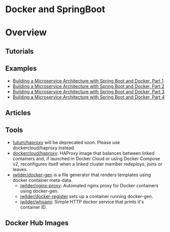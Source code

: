 ﻿Docker and SpringBoot
=====================

# Overview

## Tutorials

## Examples

- [Building a Microservice Architecture with Spring Boot and Docker, Part 1](http://www.3pillarglobal.com/insights/building-a-microservice-architecture-with-spring-boot-and-docker-part-i)
- [Building a Microservice Architecture with Spring Boot and Docker, Part 2](http://www.3pillarglobal.com/insights/building-a-microservice-architecture-with-spring-boot-and-docker-part-ii)
- [Building a Microservice Architecture with Spring Boot and Docker, Part 3](http://www.3pillarglobal.com/insights/building-a-microservice-architecture-with-spring-boot-and-docker-part-iii)
- [Building a Microservice Architecture with Spring Boot and Docker, Part 4](http://www.3pillarglobal.com/insights/building-microservice-architecture-spring-boot-docker-part-iv)

## Articles

## Tools

- [tutum/haproxy](https://github.com/tutumcloud/haproxy) will be deprecated soon. Please use dockercloud/haproxy instead.
- [dockercloud/haproxy](https://github.com/docker/dockercloud-haproxy): HAProxy image that balances between linked containers and, if launched in Docker Cloud or using Docker Compose v2, reconfigures itself when a linked cluster member redeploys, joins or leaves.
- [jwilder/docker-gen](https://github.com/jwilder/docker-gen) is a file generator that renders templates using docker container meta-data.
    - [jwilder/nginx-proxy](https://github.com/jwilder/nginx-proxy): Automated nginx proxy for Docker containers using docker-gen.
    - [jwilder/docker-register](https://github.com/jwilder/docker-register) sets up a container running docker-gen.
    - [jwilder/whoami](https://github.com/jwilder/whoami): Simple HTTP docker service that prints it's container ID.

## Docker Hub Images

